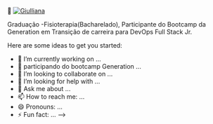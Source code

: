  👋
 <a href="https://ibb.co/803Xw6w"><img src="https://i.ibb.co/TkXrGmG/Giulliana.png" alt="Giulliana" border="0"></a>
 
 Graduação -Fisioterapia(Bacharelado), 
 Participante do Bootcamp da Generation em Transição de carreira para DevOps Full Stack Jr.



Here are some ideas to get you started:

- 🔭 I’m currently working on ...
- 🌱 participando do bootcamp Generation ...
- 👯 I’m looking to collaborate on ...
- 🤔 I’m looking for help with ...
- 💬 Ask me about ...
- 📫 How to reach me: ...
- 😄 Pronouns: ...
- ⚡ Fun fact: ...
-->
